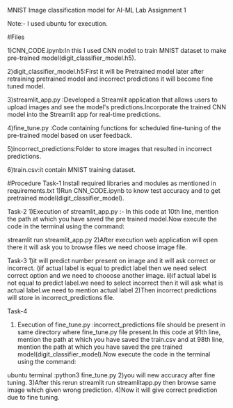MNIST Image classification model for AI-ML Lab Assignment 1

Note:- I used ubuntu for execution.


#Files

1)CNN_CODE.ipynb:In this I used CNN model to train MNIST dataset to make pre-trained model(digit_classifier_model.h5).

2)digit_classifier_model.h5:First it will be Pretrained model later after retraining pretrained model and incorrect predictions it will become fine tuned model.

3)streamlit_app.py :Developed a Streamlit application that allows users to upload images and see the model's predictions.Incorporate the trained CNN model into the Streamlit app for real-time predictions.

4)fine_tune.py :Code containing functions for scheduled fine-tuning of the pre-trained model based on user feedback.
 
5)incorrect_predictions:Folder to store images that resulted in incorrect predictions.

6)train.csv:it contain MNIST training dataset.


#Procedure
Task-1
Install required libraries and modules as mentioned in requirements.txt 
1)Run CNN_CODE.ipynb to know test accuracy and to get pretrained model(digit_classifier_model).


Task-2
1)Execution of streamlit_app.py :- In this code at 10th line, mention the path at which you have saved the pre trained model.Now execute the code in the terminal using the command:

   streamlit run streamlit_app.py
2)After execution web application will open there it will ask you to browse files
we need choose image file.


Task-3
1)it will predict number present on image and it will ask correct or incorrect.
    i)if actual label is equal to predict label then we need select correct option and  we need to chooose another image.
    ii)if actual label is not equal to predict label.we need  to select incorrect then it will ask what is actual label.we need to mention actual 		label
2)Then incorrect predictions will store in incorrect_predictions file.


Task-4
1) Execution of  fine_tune.py :incorrect_predictions file should be present in same directory where fine_tune.py file present.In this code at 91th line, mention the path at which you have saved the train.csv and  at 98th line, mention the path at which you have saved the pre trained model(digit_classifier_model).Now execute the code in the terminal using the command:

ubuntu terminal :python3 fine_tune.py
2)you will new accuracy after fine tuning.
3)After this rerun streamlit run streamlitapp.py then browse same image which given wrong prediction.
4)Now it will give correct prediction due to fine tuning.





